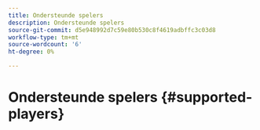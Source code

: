 ```yaml
---
title: Ondersteunde spelers
description: Ondersteunde spelers
source-git-commit: d5e948992d7c59e80b530c8f4619adbffc3c03d8
workflow-type: tm+mt
source-wordcount: '6'
ht-degree: 0%

---
```



# Ondersteunde spelers {#supported-players}
